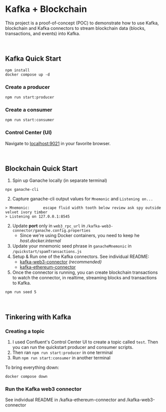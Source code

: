 # Kafka + Blockchain 
This project is a proof-of-concept (POC) to demonstrate how to use Kafka, blockchain and Kafka connectors 
to stream blockchain data (blocks, transactions, and events) into Kafka.

&nbsp;
## Kafka Quick Start
```
npm install
docker compose up -d
```

### Create a producer
```
npm run start:producer
```

### Create a consumer
```
npm run start:consumer
```

### Control Center (UI)
Navigate to [localhost:9021](http://localhost:9021) in your favorite browser.

&nbsp;
## Blockchain Quick Start

1. Spin up Ganache locally (in separate terminal)
```
npx ganache-cli
```
2. Capture ganache-cli output values for `Mnemonic` and `Listening on...`
```
> Mnemonic:      escape fluid width tooth below review ask spy outside velvet ivory timber
> Listening on 127.0.0.1:8545
```
2. Update **port** only in `web3_rpc_url` in `/kafka-web3-connector/ganache.config.properties`
     - Since we're using Docker containers, you need to keep he *host.docker.internal* 
3. Update your mnemonic seed phrase in `ganacheMnemonic` in `/quickstart/spamTransactions.js`
4. Setup & Run one of the Kafka connectors. See individual README:
   - [kafka-web3-connector](/kafka-web3-connector/README.md) *(recommended)*
   - [kafka-ethereum-connector](/kafka-ethereum-connector/README.md)
5. Once the connector is running, you can create blockchain transactions to watch the connector, in realtime, streaming blocks and transactions to Kafka.
```
npm run seed 5
```

&nbsp;
## Tinkering with Kafka
### Creating a topic

1. I used Confluent's Control Center UI to create a topic called `test`. Then you can run the quickstart producer and consumer scripts.
2. Then ran `npm run start:producer` in one terminal
3. Run `npm run start:consumer` in another terminal

To bring everything down:
```
docker compose down
```

### Run the Kafka web3 connector
See individual README in /kafka-ethereum-connector and /kafka-web3-connector





